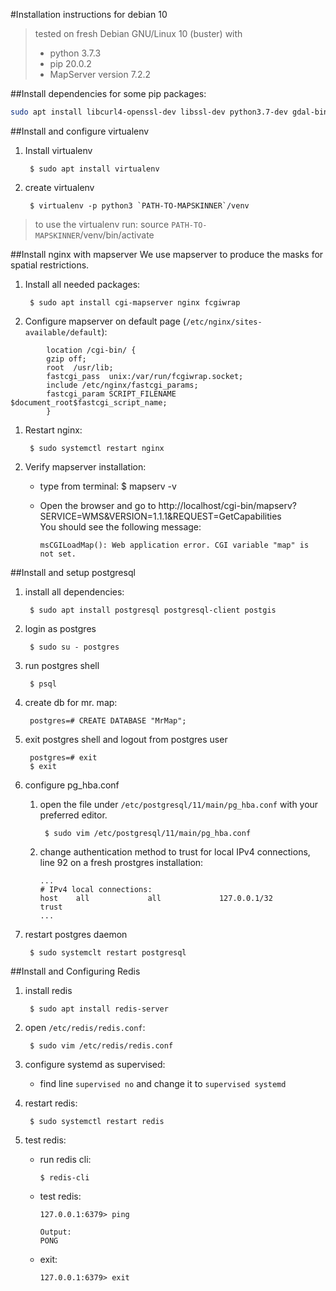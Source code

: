 #Installation instructions for debian 10
> tested on fresh Debian GNU/Linux 10 (buster) with 
> * python 3.7.3 
> * pip 20.0.2
> * MapServer version 7.2.2

##Install dependencies for some pip packages:
```bash
sudo apt install libcurl4-openssl-dev libssl-dev python3.7-dev gdal-bin
```

##Install and configure virtualenv
1. Install virtualenv

        $ sudo apt install virtualenv
        
1. create virtualenv

        $ virtualenv -p python3 `PATH-TO-MAPSKINNER`/venv
        
> to use the virtualenv run: source `PATH-TO-MAPSKINNER`/venv/bin/activate

##Install nginx with mapserver
We use mapserver to produce the masks for spatial restrictions.  

1. Install all needed packages:

        $ sudo apt install cgi-mapserver nginx fcgiwrap
                     
        
1. Configure mapserver on default page (`/etc/nginx/sites-available/default`):
```
        location /cgi-bin/ {
   		gzip off;
		root  /usr/lib;
		fastcgi_pass  unix:/var/run/fcgiwrap.socket;
		include /etc/nginx/fastcgi_params;
		fastcgi_param SCRIPT_FILENAME  $document_root$fastcgi_script_name;
        }
```
         
1. Restart nginx:

        $ sudo systemctl restart nginx
        
1. Verify mapserver installation:
    * type from terminal:
          $ mapserv -v
    * Open the browser and go to http://localhost/cgi-bin/mapserv?SERVICE=WMS&VERSION=1.1.1&REQUEST=GetCapabilities   
        You should see the following message:
    
          msCGILoadMap(): Web application error. CGI variable "map" is not set.
          
##Install and setup postgresql
1. install all dependencies:
        
        $ sudo apt install postgresql postgresql-client postgis
        
1. login as postgres

        $ sudo su - postgres        
      
1. run postgres shell

        $ psql
                
1. create db for mr. map:

        postgres=# CREATE DATABASE "MrMap";

1. exit postgres shell and logout from postgres user

        postgres=# exit
        $ exit

1. configure pg_hba.conf
    1. open the file under `/etc/postgresql/11/main/pg_hba.conf` with your preferred editor.
        
            $ sudo vim /etc/postgresql/11/main/pg_hba.conf 
    
    1. change authentication method to trust for local IPv4 connections, line 92 on a fresh prostgres installation:
        ```vim
        ...
        # IPv4 local connections:
        host    all             all             127.0.0.1/32            trust
        ...
        ```
             
       
1. restart postgres daemon

        $ sudo systemclt restart postgresql
        
##Install and Configuring Redis
1. install redis
        
        $ sudo apt install redis-server
        
1. open `/etc/redis/redis.conf`:

        $ sudo vim /etc/redis/redis.conf
        
1. configure systemd as supervised:

   * find line `supervised no` and change it to `supervised systemd`
   
1. restart redis:

        $ sudo systemctl restart redis
        
 1. test redis:
 
    * run redis cli:
         
          $ redis-cli    
          
    * test redis:
    
          127.0.0.1:6379> ping
          
          Output:
          PONG
          
    * exit:
          
          127.0.0.1:6379> exit